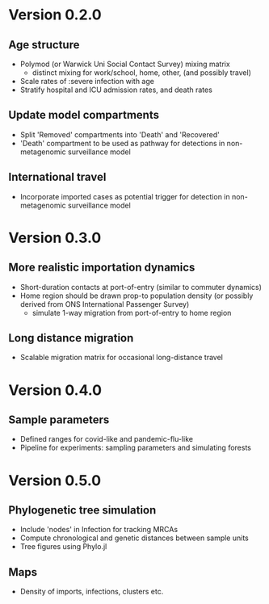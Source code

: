 # Version 0.2.0 

## Age structure 

- Polymod (or Warwick Uni Social Contact Survey) mixing matrix
    * distinct mixing for work/school, home, other, (and possibly travel) 
- Scale rates of :severe infection with age 
- Stratify hospital and ICU admission rates, and death rates

## Update model compartments
- Split 'Removed' compartments into 'Death' and 'Recovered'
- 'Death' compartment to be used as pathway for detections in non-metagenomic surveillance model

## International travel
- Incorporate imported cases as potential trigger for detection in non-metagenomic surveillance model



# Version 0.3.0 

## More realistic importation dynamics 

- Short-duration contacts at port-of-entry (similar to commuter dynamics)
- Home region should be drawn prop-to population density (or possibly derived from ONS International Passenger Survey)
    * simulate 1-way migration from port-of-entry to home region

## Long distance migration 

- Scalable migration matrix for occasional long-distance travel 



# Version 0.4.0 

## Sample parameters 

- Defined ranges for covid-like and pandemic-flu-like 
- Pipeline for experiments: sampling parameters and simulating forests 




# Version 0.5.0 

## Phylogenetic tree simulation 

- Include 'nodes' in Infection for tracking MRCAs 
- Compute chronological and genetic distances between sample units 
- Tree figures using Phylo.jl 

## Maps 

- Density of imports, infections, clusters etc. 
